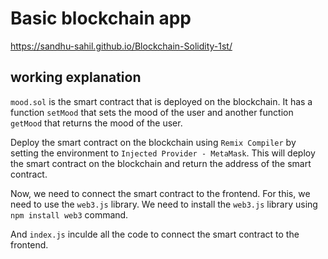 # Basic blockchain app
https://sandhu-sahil.github.io/Blockchain-Solidity-1st/

## working explanation

`mood.sol` is the smart contract that is deployed on the blockchain. It has a function `setMood` that sets the mood of the user and another function `getMood` that returns the mood of the user.

Deploy the smart contract on the blockchain using `Remix Compiler` by setting the environment to `Injected Provider - MetaMask`. This will deploy the smart contract on the blockchain and return the address of the smart contract.

Now, we need to connect the smart contract to the frontend. For this, we need to use the `web3.js` library. We need to install the `web3.js` library using `npm install web3` command.

And `index.js` inculde all the code to connect the smart contract to the frontend.